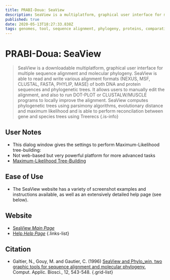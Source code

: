 ```yaml
---
title: PRABI-Doua: SeaView
description: SeaView is a multiplatform, graphical user interface for multiple sequence alignment and molecular phylogeny.
published: true
date: 2020-05-13T18:27:33.838Z
tags: genomes, tool, sequence alignment, phylogeny, proteins, comparative genomics
---
```


# PRABI-Doua: SeaView

> SeaView is a downloadable multiplatform, graphical user interface for multiple sequence alignment and molecular phylogeny. SeaView is able to read and write various alignment formats (NEXUS, MSF, CLUSTAL, FASTA, PHYLIP, MASE) of both DNA and protein sequences and phylogenetic trees. It allows users to manually edit the alignment, and also to run DOT-PLOT or CLUSTALW/MUSCLE programs to locally improve the alignment.
&NewLine;
SeaView computes phylogenetic trees using parsimony algorithms, evolutionary distance and maximum likelihood and is able to perform reconcilation between gene and species trees using Treerecs
{.is-info}

## User Notes

- This dialog window gives the settings to perform Maximum-Likelihood tree-building: 
- Not web-based  but very powerful platform for more advanced tasks
-  [Maximum-Likelihood Tree-Building](http://doua.prabi.fr/software/seaview_data/PhyML-dialog.png)

## Ease of Use

- The SeaView website has a variety of screenshot examples and instructions available, as well as an extensively detailed help page (see below).

## Website

- [SeaView *Main Page*](http://doua.prabi.fr/software/seaview)
- [Help *Help Page*](http://doua.prabi.fr/software/seaview_data/seaview)
{.links-list}

## Citation

- Galtier, N., Gouy, M. and Gautier, C. (1996) [SeaView and Phylo_win, two graphic tools for sequence alignment and molecular phylogeny.](https://academic.oup.com/bioinformatics/article/12/6/543/231577) Comput. Applic. Biosci., 12, 543-548.
{.grid-list}